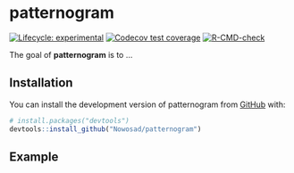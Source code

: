 
<!-- README.md is generated from README.Rmd. Please edit that file -->

# patternogram

<!-- badges: start -->

[![Lifecycle:
experimental](https://img.shields.io/badge/lifecycle-experimental-orange.svg)](https://lifecycle.r-lib.org/articles/stages.html#experimental)
[![Codecov test
coverage](https://codecov.io/gh/Nowosad/patternogram/branch/main/graph/badge.svg)](https://app.codecov.io/gh/Nowosad/patternogram?branch=main)
[![R-CMD-check](https://github.com/Nowosad/patternogram/actions/workflows/R-CMD-check.yaml/badge.svg)](https://github.com/Nowosad/patternogram/actions/workflows/R-CMD-check.yaml)
<!-- badges: end -->

The goal of **patternogram** is to …

## Installation

You can install the development version of patternogram from
[GitHub](https://github.com/) with:

``` r
# install.packages("devtools")
devtools::install_github("Nowosad/patternogram")
```

## Example
